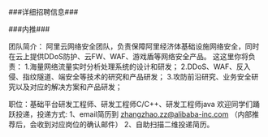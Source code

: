 ###详细招聘信息###

###内推###

团队简介：
阿里云网络安全团队，负责保障阿里经济体基础设施网络安全，同时在云上提供DDoS防护、云FW、WAF、游戏盾等网络安全产品。
这这里你将负责：
1.海量网络流量实时分析处理系统的设计和研发；
2.DDoS、WAF、反入侵、指纹隧道、端安全等技术的研究和产品研发；
3.攻防前沿研究、业务安全研究以及对应的解决方案和产品研发；

职位：基础平台研发工程师、研发工程师C/C++、研发工程师java
欢迎同学们踊跃投递，投递方式: 
1、email简历到 zhangzhao.zz@alibaba-inc.com  （内部推荐后，会收到对应岗位的确认邮件）
2、自助扫描二维投递简历。




